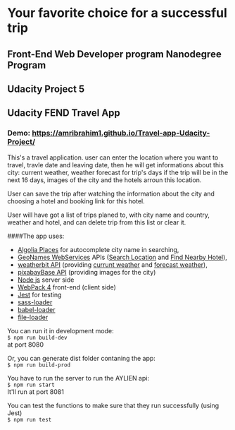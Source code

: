 # Your favorite choice for a successful trip

## Front-End Web Developer program Nanodegree Program
## Udacity Project 5
## Udacity FEND Travel App

### Demo: https://amribrahim1.github.io/Travel-app-Udacity-Project/

This's a travel application. user can enter the location where you want to travel, travle date and leaving date, then he will get informations about this city: current weather, weather forecast for trip's days if the trip will be in the next 16 days, images of the city and the hotels arroun this location.

User can save the trip after watching the information about the city and choosing a hotel and booking link for this hotel.

User will have got a list of trips planed to, with city name and country, weather and hotel,
and can delete trip from this list or clear it.  

####The app uses:
- [Algolia Places](https://community.algolia.com/places) for autocomplete city name in searching,
- [GeoNames WebServices](http://www.geonames.org/export/ws-overview.html) APIs ([Search Location](https://www.geonames.org/export/geonames-search.html) and [Find Nearby Hotel](http://www.geonames.org/hotel)),
- [weatherbit API](https://www.weatherbit.io/api) (providing [currunt weather](https://www.weatherbit.io/api/weather-current) and [forecast weather](https://www.weatherbit.io/api/weather-forecast-16-day)),
- [pixabayBase API](https://pixabay.com/api/docs/) (providing images for the city)
- [Node js](http://nodejs.org/)  server side
- [WebPack 4](https://webpack.js.org/) front-end (client side)
- [Jest](https://jestjs.io/) for testing
- [sass-loader](https://webpack.js.org/loaders/sass-loader)
- [babel-loader](https://github.com/babel/babel-loader)
- [file-loader](https://webpack.js.org/loaders/file-loader)

You can run it in development mode:<br/>
`$ npm run build-dev` <br/>
at port 8080

Or, you can generate dist folder contaning the app:<br/>
`$ npm run build-prod`

You have to run the server to run the AYLIEN api:<br/>
`$ npm run start` <br/>
It'll run at port 8081

You can test the functions to make sure that they run successfully (using Jest)<br/>
`$ npm run test`
